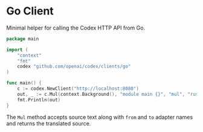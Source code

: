 # Go Client

Minimal helper for calling the Codex HTTP API from Go.

```go
package main

import (
    "context"
    "fmt"
    codex "github.com/openai/codex/clients/go"
)

func main() {
    c := codex.NewClient("http://localhost:8080")
    out, _ := c.Mul(context.Background(), "module main {}", "mul", "rust")
    fmt.Println(out)
}
```

The `Mul` method accepts source text along with `from` and `to` adapter names and
returns the translated source.
